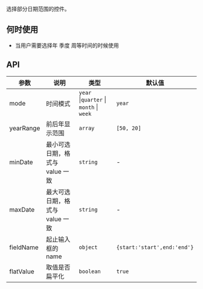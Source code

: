 选择部分日期范围的控件。

## 何时使用

- 当用户需要选择年 季度 周等时间的时候使用

## API

| 参数 | 说明 | 类型 | 默认值 |
| --- | --- | --- | --- |
| mode | 时间模式 | `year` \|`quarter` \| `month` \| `week` | `year` |
| yearRange | 前后年显示范围 | `array` | `[50, 20]` |
| minDate | 最小可选日期，格式与 value 一致 | `string` | - |
| maxDate | 最大可选日期，格式与 value 一致 | `string` | - |
| fieldName | 起止输入框的 name | `object` | `{start:'start',end:'end'}` |
| flatValue | 取值是否扁平化 | `boolean` | `true` |
